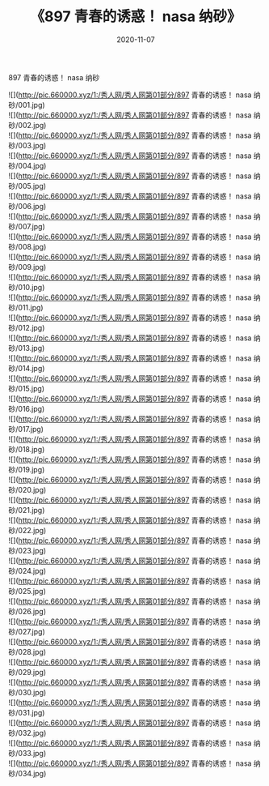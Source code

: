﻿---
layout: post
title:  《897 青春的诱惑！ nasa 纳砂》
date:   2020-11-07
img: http://pic.660000.xyz/1:/秀人网/秀人网第01部分/897 青春的诱惑！ nasa 纳砂/000.jpg
categories: [美女, 清纯, 唯美]
---

897 青春的诱惑！ nasa 纳砂

  ![](http://pic.660000.xyz/1:/秀人网/秀人网第01部分/897 青春的诱惑！ nasa 纳砂/001.jpg) <br> ![](http://pic.660000.xyz/1:/秀人网/秀人网第01部分/897 青春的诱惑！ nasa 纳砂/002.jpg) <br> ![](http://pic.660000.xyz/1:/秀人网/秀人网第01部分/897 青春的诱惑！ nasa 纳砂/003.jpg) <br> ![](http://pic.660000.xyz/1:/秀人网/秀人网第01部分/897 青春的诱惑！ nasa 纳砂/004.jpg) <br> ![](http://pic.660000.xyz/1:/秀人网/秀人网第01部分/897 青春的诱惑！ nasa 纳砂/005.jpg) <br> ![](http://pic.660000.xyz/1:/秀人网/秀人网第01部分/897 青春的诱惑！ nasa 纳砂/006.jpg) <br> ![](http://pic.660000.xyz/1:/秀人网/秀人网第01部分/897 青春的诱惑！ nasa 纳砂/007.jpg) <br> ![](http://pic.660000.xyz/1:/秀人网/秀人网第01部分/897 青春的诱惑！ nasa 纳砂/008.jpg) <br> ![](http://pic.660000.xyz/1:/秀人网/秀人网第01部分/897 青春的诱惑！ nasa 纳砂/009.jpg) <br> ![](http://pic.660000.xyz/1:/秀人网/秀人网第01部分/897 青春的诱惑！ nasa 纳砂/010.jpg) <br> ![](http://pic.660000.xyz/1:/秀人网/秀人网第01部分/897 青春的诱惑！ nasa 纳砂/011.jpg) <br> ![](http://pic.660000.xyz/1:/秀人网/秀人网第01部分/897 青春的诱惑！ nasa 纳砂/012.jpg) <br> ![](http://pic.660000.xyz/1:/秀人网/秀人网第01部分/897 青春的诱惑！ nasa 纳砂/013.jpg) <br> ![](http://pic.660000.xyz/1:/秀人网/秀人网第01部分/897 青春的诱惑！ nasa 纳砂/014.jpg) <br> ![](http://pic.660000.xyz/1:/秀人网/秀人网第01部分/897 青春的诱惑！ nasa 纳砂/015.jpg) <br> ![](http://pic.660000.xyz/1:/秀人网/秀人网第01部分/897 青春的诱惑！ nasa 纳砂/016.jpg) <br> ![](http://pic.660000.xyz/1:/秀人网/秀人网第01部分/897 青春的诱惑！ nasa 纳砂/017.jpg) <br> ![](http://pic.660000.xyz/1:/秀人网/秀人网第01部分/897 青春的诱惑！ nasa 纳砂/018.jpg) <br> ![](http://pic.660000.xyz/1:/秀人网/秀人网第01部分/897 青春的诱惑！ nasa 纳砂/019.jpg) <br> ![](http://pic.660000.xyz/1:/秀人网/秀人网第01部分/897 青春的诱惑！ nasa 纳砂/020.jpg) <br> ![](http://pic.660000.xyz/1:/秀人网/秀人网第01部分/897 青春的诱惑！ nasa 纳砂/021.jpg) <br> ![](http://pic.660000.xyz/1:/秀人网/秀人网第01部分/897 青春的诱惑！ nasa 纳砂/022.jpg) <br> ![](http://pic.660000.xyz/1:/秀人网/秀人网第01部分/897 青春的诱惑！ nasa 纳砂/023.jpg) <br> ![](http://pic.660000.xyz/1:/秀人网/秀人网第01部分/897 青春的诱惑！ nasa 纳砂/024.jpg) <br> ![](http://pic.660000.xyz/1:/秀人网/秀人网第01部分/897 青春的诱惑！ nasa 纳砂/025.jpg) <br> ![](http://pic.660000.xyz/1:/秀人网/秀人网第01部分/897 青春的诱惑！ nasa 纳砂/026.jpg) <br> ![](http://pic.660000.xyz/1:/秀人网/秀人网第01部分/897 青春的诱惑！ nasa 纳砂/027.jpg) <br> ![](http://pic.660000.xyz/1:/秀人网/秀人网第01部分/897 青春的诱惑！ nasa 纳砂/028.jpg) <br> ![](http://pic.660000.xyz/1:/秀人网/秀人网第01部分/897 青春的诱惑！ nasa 纳砂/029.jpg) <br> ![](http://pic.660000.xyz/1:/秀人网/秀人网第01部分/897 青春的诱惑！ nasa 纳砂/030.jpg) <br> ![](http://pic.660000.xyz/1:/秀人网/秀人网第01部分/897 青春的诱惑！ nasa 纳砂/031.jpg) <br> ![](http://pic.660000.xyz/1:/秀人网/秀人网第01部分/897 青春的诱惑！ nasa 纳砂/032.jpg) <br> ![](http://pic.660000.xyz/1:/秀人网/秀人网第01部分/897 青春的诱惑！ nasa 纳砂/033.jpg) <br> ![](http://pic.660000.xyz/1:/秀人网/秀人网第01部分/897 青春的诱惑！ nasa 纳砂/034.jpg) <br>